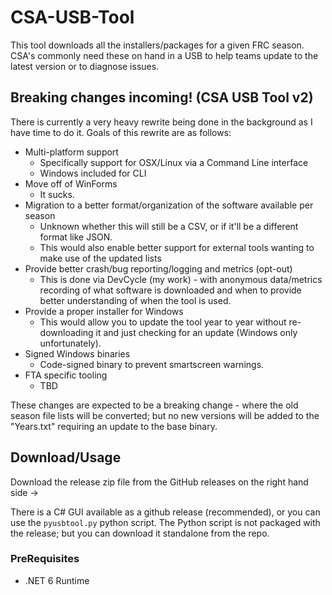 # CSA-USB-Tool 

This tool downloads all the installers/packages for a given FRC season. CSA's commonly need these on hand in a USB to help
teams update to the latest version or to diagnose issues.

## Breaking changes incoming! (CSA USB Tool v2)

There is currently a very heavy rewrite being done in the background as I have time to do it.
Goals of this rewrite are as follows:

- Multi-platform support
	- Specifically support for OSX/Linux via a Command Line interface
	- Windows included for CLI
- Move off of WinForms
	- It sucks. 
- Migration to a better format/organization of the software available per season
	- Unknown whether this will still be a CSV, or if it'll be a different format like JSON.
	- This would also enable better support for external tools wanting to make use of the updated lists
- Provide better crash/bug reporting/logging and metrics (opt-out)
	- This is done via DevCycle (my work) - with anonymous data/metrics recording of what software is downloaded and when to provide better understanding of when the tool is used.
- Provide a proper installer for Windows
	- This would allow you to update the tool year to year without re-downloading it and just checking for an update (Windows only unfortunately).
- Signed Windows binaries
	- Code-signed binary to prevent smartscreen warnings.
- FTA specific tooling
	- TBD

These changes are expected to be a breaking change - where the old season file lists will be converted; but no new versions will be added to the "Years.txt" requiring an update to the base binary.

## Download/Usage

Download the release zip file from the GitHub releases on the right hand side -> 

There is a C# GUI available as a github release (recommended), or you can use the `pyusbtool.py` python script. The Python script is not packaged with the release; but you can download it standalone from the repo.

### PreRequisites
- .NET 6 Runtime




